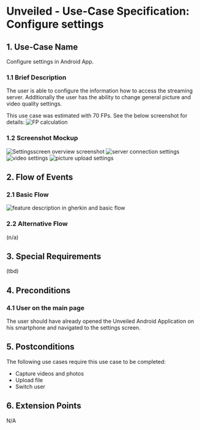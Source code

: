 # Unveiled - Use-Case Specification: Configure settings

## 1. Use-Case Name
Configure settings in Android App.

### 1.1 Brief Description
The user is able to configure the information how to access the streaming server. Additionally the user has the ability to change general picture and video quality settings.

This use case was estimated with 70 FPs. See the below screenshot for details:
![][fp calculation]

### 1.2 Screenshot Mockup
![][screenshot1]
![][screenshot2]
![][screenshot3]
![][screenshot4]

## 2. Flow of Events

### 2.1 Basic Flow
<!-- ![][basic flow] -->
![][gherkin]

### 2.2 Alternative Flow
(n/a)


## 3. Special Requirements
(tbd)


## 4. Preconditions
### 4.1 User on the main page
The user should have already opened the Unveiled Android Application on his smartphone and navigated to the settings screen.


## 5. Postconditions
The following use cases require this use case to be completed:
- Capture videos and photos
- Upload file
- Switch user


## 6. Extension Points
N/A

<!-- Link definitions: -->
[basic flow]: https://raw.githubusercontent.com/SAS-Systems/Unveiled-Documentation/master/Bilder/UC_Diagrams/UC_Diagram_Configure_settings.png "Use Case Diagram: Configure settings"

[screenshot1]: https://raw.githubusercontent.com/SAS-Systems/Unveiled-Documentation/master/Bilder/Screenshots_AndroidApp/settings_screen_overview.PNG "Settingsscreen overview screenshot"
[screenshot2]: https://raw.githubusercontent.com/SAS-Systems/Unveiled-Documentation/master/Bilder/Screenshots_AndroidApp/settings_server_connection.PNG "server connection settings"
[screenshot3]: https://raw.githubusercontent.com/SAS-Systems/Unveiled-Documentation/master/Bilder/Screenshots_AndroidApp/settings_video_settings.PNG "video settings"
[screenshot4]: https://raw.githubusercontent.com/SAS-Systems/Unveiled-Documentation/master/Bilder/Screenshots_AndroidApp/settings_picture_upload.PNG "picture upload settings"

[gherkin]: https://raw.githubusercontent.com/SAS-Systems/Unveiled-Documentation/master/Bilder/Test/UI-Test/Gherkin_Features/settings.png "feature description in gherkin and basic flow"
[fp calculation]: https://raw.githubusercontent.com/SAS-Systems/Unveiled-Documentation/master/Bilder/FP%20calculation/FP_configure_settings.PNG "FP calculation"